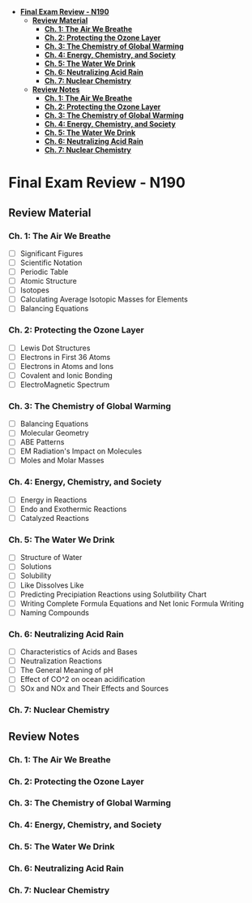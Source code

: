 - [**Final Exam Review - N190**](#final-exam-review---n190)
  - [**Review Material**](#review-material)
    - [**Ch. 1: The Air We Breathe**](#ch-1-the-air-we-breathe)
    - [**Ch. 2: Protecting the Ozone Layer**](#ch-2-protecting-the-ozone-layer)
    - [**Ch. 3: The Chemistry of Global Warming**](#ch-3-the-chemistry-of-global-warming)
    - [**Ch. 4: Energy, Chemistry, and Society**](#ch-4-energy-chemistry-and-society)
    - [**Ch. 5: The Water We Drink**](#ch-5-the-water-we-drink)
    - [**Ch. 6: Neutralizing Acid Rain**](#ch-6-neutralizing-acid-rain)
    - [**Ch. 7: Nuclear Chemistry**](#ch-7-nuclear-chemistry)
  - [**Review Notes**](#review-notes)
    - [**Ch. 1: The Air We Breathe**](#ch-1-the-air-we-breathe-1)
    - [**Ch. 2: Protecting the Ozone Layer**](#ch-2-protecting-the-ozone-layer-1)
    - [**Ch. 3: The Chemistry of Global Warming**](#ch-3-the-chemistry-of-global-warming-1)
    - [**Ch. 4: Energy, Chemistry, and Society**](#ch-4-energy-chemistry-and-society-1)
    - [**Ch. 5: The Water We Drink**](#ch-5-the-water-we-drink-1)
    - [**Ch. 6: Neutralizing Acid Rain**](#ch-6-neutralizing-acid-rain-1)
    - [**Ch. 7: Nuclear Chemistry**](#ch-7-nuclear-chemistry-1)


# **Final Exam Review - N190**
## **Review Material**
### **Ch. 1: The Air We Breathe**
- [ ] Significant Figures
- [ ] Scientific Notation
- [ ] Periodic Table
- [ ] Atomic Structure
- [ ] Isotopes
- [ ] Calculating Average Isotopic Masses for Elements
- [ ] Balancing Equations

### **Ch. 2: Protecting the Ozone Layer**
- [ ] Lewis Dot Structures
- [ ] Electrons in First 36 Atoms
- [ ] Electrons in Atoms and Ions
- [ ] Covalent and Ionic Bonding
- [ ] ElectroMagnetic Spectrum

### **Ch. 3: The Chemistry of Global Warming**
- [ ] Balancing Equations
- [ ] Molecular Geometry
- [ ] ABE Patterns
- [ ] EM Radiation's Impact on Molecules
- [ ] Moles and Molar Masses

### **Ch. 4: Energy, Chemistry, and Society**
- [ ] Energy in Reactions
- [ ] Endo and Exothermic Reactions
- [ ] Catalyzed Reactions

### **Ch. 5: The Water We Drink**
- [ ] Structure of Water
- [ ] Solutions
- [ ] Solubility
- [ ] Like Dissolves Like
- [ ] Predicting Precipiation Reactions using Solutbility Chart
- [ ] Writing Complete Formula Equations and Net Ionic Formula Writing
- [ ] Naming Compounds

### **Ch. 6: Neutralizing Acid Rain**
- [ ] Characteristics of Acids and Bases
- [ ] Neutralization Reactions
- [ ] The General Meaning of pH
- [ ] Effect of CO^2 on ocean acidification
- [ ] SOx and NOx and Their Effects and Sources

### **Ch. 7: Nuclear Chemistry**

## **Review Notes**
### **Ch. 1: The Air We Breathe**
### **Ch. 2: Protecting the Ozone Layer**
### **Ch. 3: The Chemistry of Global Warming**
### **Ch. 4: Energy, Chemistry, and Society**
### **Ch. 5: The Water We Drink**
### **Ch. 6: Neutralizing Acid Rain**
### **Ch. 7: Nuclear Chemistry**